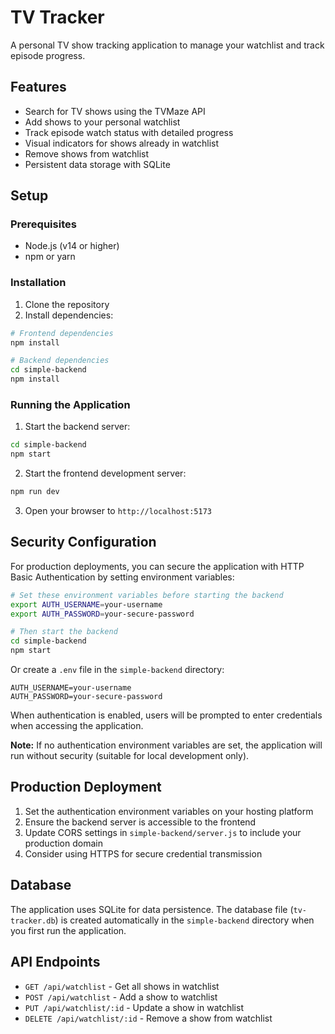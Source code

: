 # TV Tracker

A personal TV show tracking application to manage your watchlist and track episode progress.

## Features

- Search for TV shows using the TVMaze API
- Add shows to your personal watchlist
- Track episode watch status with detailed progress
- Visual indicators for shows already in watchlist
- Remove shows from watchlist
- Persistent data storage with SQLite

## Setup

### Prerequisites

- Node.js (v14 or higher)
- npm or yarn

### Installation

1. Clone the repository
2. Install dependencies:

```bash
# Frontend dependencies
npm install

# Backend dependencies
cd simple-backend
npm install
```

### Running the Application

1. Start the backend server:

```bash
cd simple-backend
npm start
```

2. Start the frontend development server:

```bash
npm run dev
```

3. Open your browser to `http://localhost:5173`

## Security Configuration

For production deployments, you can secure the application with HTTP Basic Authentication by setting environment variables:

```bash
# Set these environment variables before starting the backend
export AUTH_USERNAME=your-username
export AUTH_PASSWORD=your-secure-password

# Then start the backend
cd simple-backend
npm start
```

Or create a `.env` file in the `simple-backend` directory:

```
AUTH_USERNAME=your-username
AUTH_PASSWORD=your-secure-password
```

When authentication is enabled, users will be prompted to enter credentials when accessing the application.

**Note:** If no authentication environment variables are set, the application will run without security (suitable for local development only).

## Production Deployment

1. Set the authentication environment variables on your hosting platform
2. Ensure the backend server is accessible to the frontend
3. Update CORS settings in `simple-backend/server.js` to include your production domain
4. Consider using HTTPS for secure credential transmission

## Database

The application uses SQLite for data persistence. The database file (`tv-tracker.db`) is created automatically in the `simple-backend` directory when you first run the application.

## API Endpoints

- `GET /api/watchlist` - Get all shows in watchlist
- `POST /api/watchlist` - Add a show to watchlist
- `PUT /api/watchlist/:id` - Update a show in watchlist
- `DELETE /api/watchlist/:id` - Remove a show from watchlist